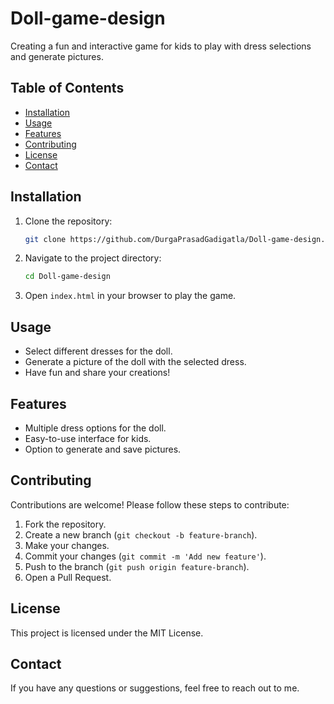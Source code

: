 # Doll-game-design

Creating a fun and interactive game for kids to play with dress selections and generate pictures.

## Table of Contents
- [Installation](#installation)
- [Usage](#usage)
- [Features](#features)
- [Contributing](#contributing)
- [License](#license)
- [Contact](#contact)

## Installation

1. Clone the repository:
    ```bash
    git clone https://github.com/DurgaPrasadGadigatla/Doll-game-design.git
    ```
2. Navigate to the project directory:
    ```bash
    cd Doll-game-design
    ```
3. Open `index.html` in your browser to play the game.

## Usage

- Select different dresses for the doll.
- Generate a picture of the doll with the selected dress.
- Have fun and share your creations!

## Features

- Multiple dress options for the doll.
- Easy-to-use interface for kids.
- Option to generate and save pictures.

## Contributing

Contributions are welcome! Please follow these steps to contribute:

1. Fork the repository.
2. Create a new branch (`git checkout -b feature-branch`).
3. Make your changes.
4. Commit your changes (`git commit -m 'Add new feature'`).
5. Push to the branch (`git push origin feature-branch`).
6. Open a Pull Request.

## License

This project is licensed under the MIT License.

## Contact

If you have any questions or suggestions, feel free to reach out to me.
